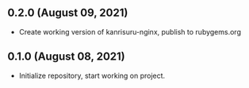 ## 0.2.0 (August 09, 2021) ##
* Create working version of kanrisuru-nginx, publish to rubygems.org

## 0.1.0 (August 08, 2021) ##
* Initialize repository, start working on project.
